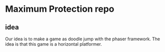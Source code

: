 # Maximum Protection repo

## idea

Our idea is to make a game as doodle jump with the phaser framework.
The idea is that this game is a horizontal platformer.